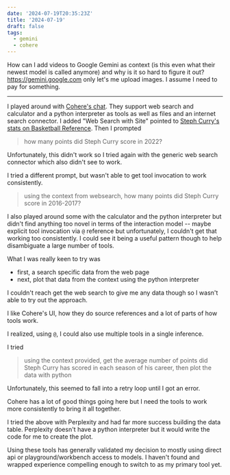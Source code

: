 ```yaml
---
date: '2024-07-19T20:35:23Z'
title: '2024-07-19'
draft: false
tags:
  - gemini
  - cohere
---
```


How can I add videos to Google Gemini as context (is this even what their newest model is called anymore) and why is it so hard to figure it out?
https://gemini.google.com only let's me upload images.
I assume I need to pay for something.

---

I played around with [Cohere's chat](https://coral.cohere.com/).
They support web search and calculator and a python interpreter as tools as well as files and an internet search connector.
I added "Web Search with Site" pointed to [Steph Curry's stats on Basketball Reference](https://www.basketball-reference.com/players/c/curryst01.html).
Then I prompted

> how many points did Steph Curry score in 2022?

Unfortunately, this didn't work so I tried again with the generic web search connector which also didn't see to work.

I tried a different prompt, but wasn't able to get tool invocation to work consistently.

> using the context from websearch, how many points did Steph Curry score in 2016-2017?

I also played around some with the calculator and the python interpreter but didn't find anything too novel in terms of the interaction model -- maybe explicit tool invocation via `@` reference but unfortunately, I couldn't get that working too consistently.
I could see it being a useful pattern though to help disambiguate a large number of tools.

What I was really keen to try was

- first, a search specific data from the web page
- next, plot that data from the context using the python interpreter

I couldn't reach get the web search to give me any data though so I wasn't able to try out the approach.

I like Cohere's UI, how they do source references and a lot of parts of how tools work.

I realized, using `@`, I could also use multiple tools in a single inference.

I tried

> using the context provided, get the average number of points did Steph Curry has scored in each season of his career, then plot the data with python

Unfortunately, this seemed to fall into a retry loop until I got an error.

Cohere has a lot of good things going here but I need the tools to work more consistently to bring it all together.

I tried the above with Perplexity and had far more success building the data table.
Perplexity doesn't have a python interpreter but it would write the code for me to create the plot.

Using these tools has generally validated my decision to mostly using direct api or playground/workbench access to models.
I haven't found and wrapped experience compelling enough to switch to as my primary tool yet.
